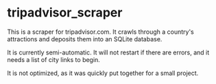 # tripadvisor_scraper

This is a scraper for tripadvisor.com.  It crawls through a country's attractions and deposits them into an SQLite database.

It is currently semi-automatic. It will not restart if there are errors, and it needs a list of city links to begin.

It is not optimized, as it was quickly put together for a small project.
